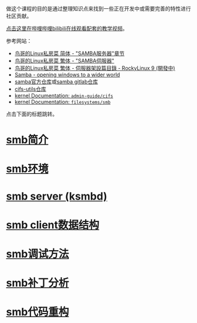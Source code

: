 做这个课程的目的是通过整理知识点来找到一些正在开发中或需要完善的特性进行社区贡献。

[点击这里在哔哩哔哩bilibili在线观看配套的教学视频](https://chenxiaosong.com/bili/smb)。

参考网站：

- [鸟哥的Linux私房菜 简体 - "SAMBA服务器"章节](http://cn.linux.vbird.org/linux_server/#part3)
- [鸟哥的Linux私房菜 繁体 - "SAMBA伺服器"](https://linux.vbird.org/linux_server/centos6/0370samba.php)
- [鸟哥的Linux私房菜 繁体 - 伺服器架設篇目錄 - RockyLinux 9 (開發中)](https://linux.vbird.org/linux_server/rocky9/)
- [Samba - opening windows to a wider world](https://www.samba.org/)
- [samba官方仓库](https://git.samba.org/?p=samba.git;a=summary)或[samba gitlab仓库](https://gitlab.com/samba-team/samba)
- [cifs-utils仓库](https://git.samba.org/?p=cifs-utils.git;a=summary)
- [kernel Documentation: `admin-guide/cifs`](https://github.com/torvalds/linux/tree/master/Documentation/admin-guide/cifs)
- [kernel Documentation: `filesystems/smb`](https://github.com/torvalds/linux/tree/master/Documentation/filesystems/smb)

点击下面的标题跳转。

# [smb简介](https://chenxiaosong.com/courses/smb/smb-introduction.html)

# [smb环境](https://chenxiaosong.com/courses/smb/smb-environment.html)

# [smb server (ksmbd)](https://chenxiaosong.com/courses/smb/ksmbd.html)

# [smb client数据结构](https://chenxiaosong.com/courses/smb/smb-client-struct.html)

# [smb调试方法](https://chenxiaosong.com/courses/smb/smb-debug.html)

# [smb补丁分析](https://chenxiaosong.com/courses/smb/smb-patches.html)

# [smb代码重构](https://chenxiaosong.com/courses/smb/smb-refactor.html)
